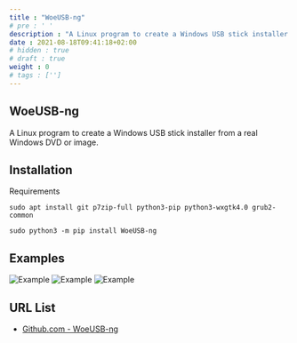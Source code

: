 ```yaml
---
title : "WoeUSB-ng"
# pre : ' '
description : "A Linux program to create a Windows USB stick installer from a real Windows DVD or image."
date : 2021-08-18T09:41:18+02:00
# hidden : true
# draft : true
weight : 0
# tags : ['']
---
```


## WoeUSB-ng

A Linux program to create a Windows USB stick installer from a real Windows DVD or image.

## Installation

Requirements

```plain
sudo apt install git p7zip-full python3-pip python3-wxgtk4.0 grub2-common
```

```plain
sudo python3 -m pip install WoeUSB-ng
```

## Examples

![Example](images/Screenshot-20210818094652-420x618.png)
![Example](images/Screenshot-20210818094815-420x618.png)
![Example](images/Screenshot-20210818094843-401x599.png)

## URL List

- [Github.com - WoeUSB-ng](https://github.com/WoeUSB/WoeUSB-ng)
